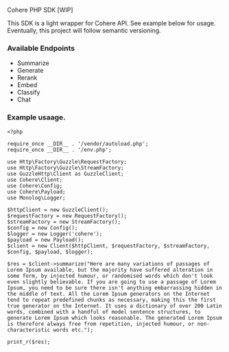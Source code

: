 Cohere PHP SDK [WIP]

This SDK is a light wrapper for Cohere API. See example below for usage. Eventually, this project will follow semantic versioning.

### Available Endpoints

- Summarize
- Generate
- Rerank
- Embed
- Classify
- Chat

### Example usaage.
```
<?php

require_once __DIR__ . '/vendor/autoload.php';
require_once __DIR__ . '/env.php';

use Http\Factory\Guzzle\RequestFactory;
use Http\Factory\Guzzle\StreamFactory;
use GuzzleHttp\Client as GuzzleClient;
use Cohere\Client;
use Cohere\Config;
use Cohere\Payload;
use Monolog\Logger;

$httpClient = new GuzzleClient();
$requestFactory = new RequestFactory(); 
$streamFactory = new StreamFactory();
$config = new Config();
$logger = new Logger('cohere');
$payload = new Payload();
$client = new Client($httpClient, $requestFactory, $streamFactory, $config, $payload, $logger);

$res = $client->summarize("Here are many variations of passages of Lorem Ipsum available, but the majority have suffered alteration in some form, by injected humour, or randomised words which don't look even slightly believable. If you are going to use a passage of Lorem Ipsum, you need to be sure there isn't anything embarrassing hidden in the middle of text. All the Lorem Ipsum generators on the Internet tend to repeat predefined chunks as necessary, making this the first true generator on the Internet. It uses a dictionary of over 200 Latin words, combined with a handful of model sentence structures, to generate Lorem Ipsum which looks reasonable. The generated Lorem Ipsum is therefore always free from repetition, injected humour, or non-characteristic words etc.");

print_r($res);
```

